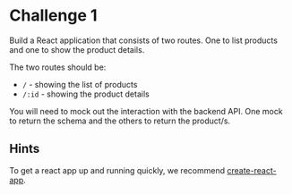 # Challenge 1

Build a React application that consists of two routes. One to list products and one to show the product details.

The two routes should be:
- `/` - showing the list of products
- `/:id` - showing the product details

You will need to mock out the interaction with the backend API. One mock to return the schema and the others to return the product/s.

## Hints

To get a react app up and running quickly, we recommend [create-react-app](https://github.com/facebook/create-react-app).
